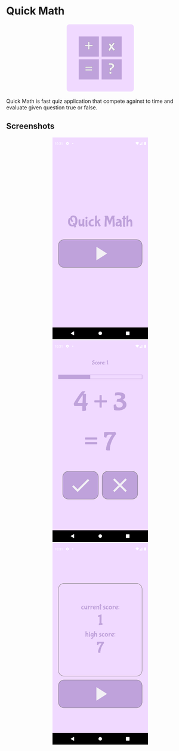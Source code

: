 # Quick Math
<p align="center">
<img src="images/logo.png" style="height: 180px"/>
</p>

Quick Math is fast quiz application that compete against to time and evaluate given question true or false.

## Screenshots

<p align="center">
<img src="images/Screenshot_1659814269.png" style="height: 540px;"/>
<img src="images/Screenshot_1659814293.png" style="height: 540px;"/>
<img src="images/Screenshot_1659814296.png" style="height: 540px;"/>
</p>
